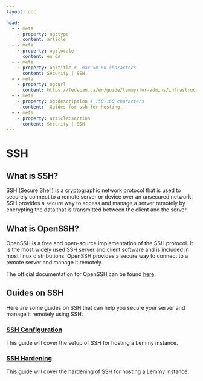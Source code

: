 ```yaml
---
layout: doc

head:
  - - meta
    - property: og:type
      content: article
  - - meta
    - property: og:locale
      content: en_CA
  - - meta
    - property: og:title #  max 50-60 characters
      content: Security | SSH
  - - meta
    - property: og:url
      content: https://fedecan.ca/en/guide/lemmy/for-admins/infrastructure/ssh/overview
  - - meta
    - property: og:description # 150-160 characters
      content:  Guides for ssh for hosting.
  - - meta
    - property: article:section
      content: Security | SSH
---
```


# SSH

## What is SSH?

SSH (Secure Shell) is a cryptographic network protocol that is used to securely connect to a remote server or device over an unsecured network. SSH provides a secure way to access and manage a server remotely by encrypting the data that is transmitted between the client and the server.


## What is OpenSSH?

OpenSSH is a free and open-source implementation of the SSH protocol. It is the most widely used SSH server and client software and is included in most linux distributions. OpenSSH provides a secure way to connect to a remote server and manage it remotely.

The official documentation for OpenSSH can be found [here](https://www.openssh.com/).


## Guides on SSH

Here are some guides on SSH that can help you secure your server and manage it remotely using SSH:

### [SSH Configuration](configuring.md)

This guide will cover the setup of SSH for hosting a Lemmy instance.

### [SSH Hardening](hardening.md)

This guide will cover the hardening of SSH for hosting a Lemmy instance.

